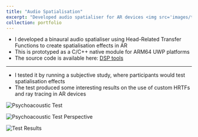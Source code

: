 ```yaml
---
title: "Audio Spatialisation"
excerpt: "Developed audio spatialiser for AR devices <img src='images/test_participant_perspective.png'> "
collection: portfolio
---
```


- I developed a binaural audio spatialiser using Head-Related Transfer Functions to create spatialisation effects in AR
- This is prototyped as a C/C++ native module for ARM64 UWP platforms
- The source code is available here: [DSP tools](https://github.com/MattXV/DSPToolbox)

--- 

- I tested it by running a subjective study, where participants would test spatialisation effects
- The test produced some interesting results on the use of custom HRTFs and ray tracing in AR devices

![Psychoacoustic Test](../../images/test_participant_perspective.png)

![Psychoacoustic Test Perspective](../../images/holo-test.jpg)

![Test Results](../../images/localisation-results.png)
